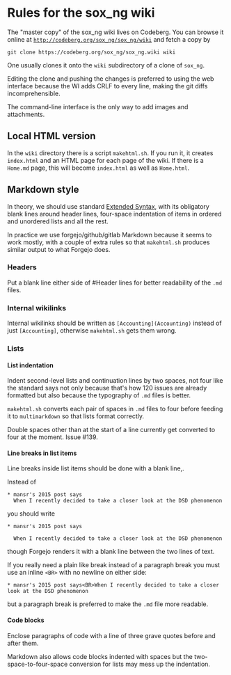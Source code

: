 # Rules for the sox_ng wiki

The "master copy" of the sox_ng wiki lives on Codeberg.
You can browse it online at
[`http://codeberg.org/sox_ng/sox_ng/wiki`](http://codeberg.org/sox_ng/sox_ng/wiki)
and fetch a copy by
```
git clone https://codeberg.org/sox_ng/sox_ng.wiki wiki
```
One usually clones it onto the `wiki` subdirectory of a clone of `sox_ng`.

Editing the clone and pushing the changes is preferred to using the web
interface because the WI adds CRLF to every line, making the git diffs
incomprehensible.

The command-line interface is the only way to add images and attachments.

## Local HTML version

In the `wiki` directory there is a script `makehtml.sh`. If you run it,
it creates `index.html` and an HTML page for each page of the wiki.
If there is a `Home.md` page, this will become `index.html`
as well as `Home.html`.

## Markdown style

In theory, we should use standard
[Extended Syntax](https://markdownguide.offshoot.io/extended-syntax),
with its obligatory blank lines around header lines,
four-space indentation of items in ordered and unordered lists
and all the rest.

In practice we use forgejo/github/gitlab Markdown because it
seems to work mostly, with a couple of extra rules so that
`makehtml.sh` produces similar output to what Forgejo does.

### Headers

Put a blank line either side of #Header lines for better readability
of the `.md` files.

### Internal wikilinks

Internal wikilinks should be written as `[Accounting](Accounting)`
instead of just `[Accounting]`, otherwise `makehtml.sh` gets them wrong.

### Lists

#### List indentation

Indent second-level lists and continuation lines by two spaces,
not four like the standard says
not only because that's how 120 issues are already formatted
but also because the typography of `.md` files is better.

`makehtml.sh` converts each pair of spaces in `.md` files to four
before feeding it to `multimarkdown` so that lists format correctly.

Double spaces other than at the start of a line currently get
converted to four at the moment. Issue #139.

#### Line breaks in list items

Line breaks inside list items should be done with a blank line,.

Instead of
```
* mansr's 2015 post says
  When I recently decided to take a closer look at the DSD phenomenon
```
you should write
```
* mansr's 2015 post says

  When I recently decided to take a closer look at the DSD phenomenon
```
though Forgejo renders it with a blank line between the two lines of text.

If you really need a plain like break instead of a paragraph break
you must use an inline `<BR>` with no newline on either side:
```
* mansr's 2015 post says<BR>When I recently decided to take a closer look at the DSD phenomenon
```
but a paragraph break is preferred to make the `.md` file more readable.

#### Code blocks

Enclose paragraphs of code with a line of three grave quotes
before and after them.

Markdown also allows code blocks indented with spaces
but the two-space-to-four-space conversion for lists
may mess up the indentation.
